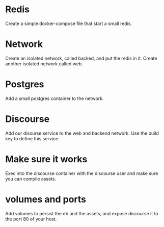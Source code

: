 # Redis

Create a simple docker-compose file that start a small redis.

# Network

Create an isolated network, called backed,  and put the redis in it.
Create another isolated network called web.

# Postgres

Add a small postgres container to the network.

# Discourse

Add our disourse service to the web and backend network.
Use the build key to define this service.

# Make sure it works

Exec into the discourse container with the discourse user and make sure you can compile assets.

# volumes and ports

Add volumes to persist the db and the assets, and expose discourse it to the port 80 of your host.
